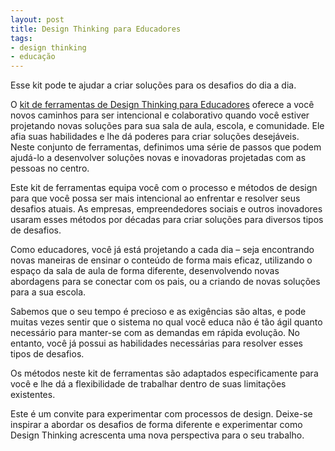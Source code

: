 ```yaml
---
layout: post
title: Design Thinking para Educadores
tags:
- design thinking
- educação
---
```

Esse kit pode te ajudar a criar soluções para os desafios do dia a dia.

O [kit de ferramentas de Design Thinking para Educadores](https://www.dtparaeducadores.org.br/site/material/) oferece a você novos caminhos para ser intencional e colaborativo quando você estiver projetando novas soluções para sua sala de aula, escola, e comunidade. Ele afia suas habilidades e lhe dá poderes para criar soluções desejáveis. Neste conjunto de ferramentas, definimos uma série de passos que podem ajudá-lo a desenvolver soluções novas e inovadoras projetadas com as pessoas no centro.

Este kit de ferramentas equipa você com o processo e métodos de design para que você possa ser mais intencional ao enfrentar e resolver seus desafios atuais. As empresas, empreendedores sociais e outros inovadores usaram esses métodos por décadas para criar soluções para diversos tipos de desafios.

Como educadores, você já está projetando a cada dia – seja encontrando novas maneiras de ensinar o conteúdo de forma mais eficaz, utilizando o espaço da sala de aula de forma diferente, desenvolvendo novas abordagens para se conectar com os pais, ou a criando de novas soluções para a sua escola.

Sabemos que o seu tempo é precioso e as exigências são altas, e pode muitas vezes sentir que o sistema no qual você educa não é tão ágil quanto necessário para manter-se com as demandas em rápida evolução. No entanto, você já possui as habilidades necessárias para resolver esses tipos de desafios.

Os métodos neste kit de ferramentas são adaptados especificamente para você e lhe dá a flexibilidade de trabalhar dentro de suas limitações existentes.

Este é um convite para experimentar com processos de design. Deixe-se inspirar a abordar os desafios de forma diferente e experimentar como Design Thinking acrescenta uma nova perspectiva para o seu trabalho.

